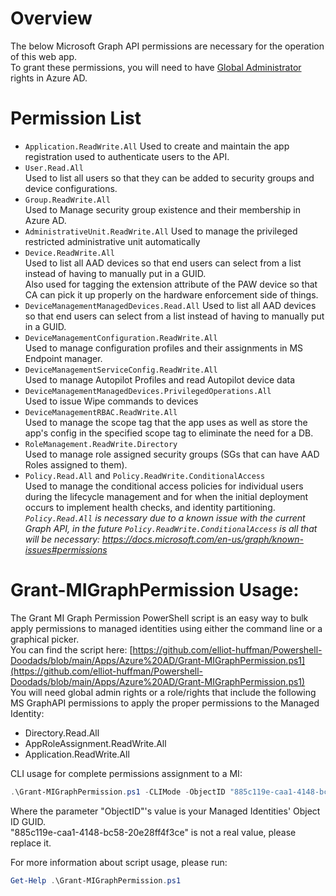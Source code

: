 # Overview

The below Microsoft Graph API permissions are necessary for the operation of this web app.   
To grant these permissions, you will need to have [Global Administrator](https://docs.microsoft.com/en-us/azure/active-directory/roles/permissions-reference#groups-administrator) rights in Azure AD.      

# Permission List

- `Application.ReadWrite.All`
   Used to create and maintain the app registration used to authenticate users to the API.
- `User.Read.All`   
   Used to list all users so that they can be added to security groups and device configurations.
- `Group.ReadWrite.All`   
   Used to Manage security group existence and their membership in Azure AD.
-  `AdministrativeUnit.ReadWrite.All`
   Used to manage the privileged restricted administrative unit automatically
- `Device.ReadWrite.All`  
   Used to list all AAD devices so that end users can select from a list instead of having to manually put in a GUID.   
   Also used for tagging the extension attribute of the PAW device so that CA can pick it up properly on the hardware enforcement side of things.
- `DeviceManagementManagedDevices.Read.All`
   Used to list all AAD devices so that end users can select from a list instead of having to manually put in a GUID.
- `DeviceManagementConfiguration.ReadWrite.All`   
   Used to manage configuration profiles and their assignments in MS Endpoint manager.   
- `DeviceManagementServiceConfig.ReadWrite.All`   
   Used to manage Autopilot Profiles and read Autopilot device data
- `DeviceManagementManagedDevices.PrivilegedOperations.All`   
   Used to issue Wipe commands to devices
- `DeviceManagementRBAC.ReadWrite.All`   
   Used to manage the scope tag that the app uses as well as store the app's config in the specified scope tag to eliminate the need for a DB.
- `RoleManagement.ReadWrite.Directory`   
   Used to manage role assigned security groups (SGs that can have AAD Roles assigned to them).
- `Policy.Read.All` and `Policy.ReadWrite.ConditionalAccess`   
   Used to manage the conditional access policies for individual users during the lifecycle management and for when the initial deployment occurs to implement health checks, and identity partitioning.   
_`Policy.Read.All` is necessary due to a known issue with the current Graph API, in the future `Policy.ReadWrite.ConditionalAccess` is all that will be necessary: https://docs.microsoft.com/en-us/graph/known-issues#permissions_

# Grant-MIGraphPermission Usage:
The Grant MI Graph Permission PowerShell script is an easy way to bulk apply permissions to managed identities using either the command line or a graphical picker.   
You can find the script here: [https://github.com/elliot-huffman/Powershell-Doodads/blob/main/Apps/Azure%20AD/Grant-MIGraphPermission.ps1](https://github.com/elliot-huffman/Powershell-Doodads/blob/main/Apps/Azure%20AD/Grant-MIGraphPermission.ps1)   
You will need global admin rights or a role/rights that include the following MS GraphAPI permissions to apply the proper permissions to the Managed Identity:
- Directory.Read.All
- AppRoleAssignment.ReadWrite.All
- Application.ReadWrite.All

CLI usage for complete permissions assignment to a MI:
```PowerShell
.\Grant-MIGraphPermission.ps1 -CLIMode -ObjectID "885c119e-caa1-4148-bc58-20e28ff4f3ce" -PermissionName "Application.ReadWrite.All", "User.Read.All","Group.ReadWrite.All", "AdministrativeUnit.ReadWrite.All", "Device.ReadWrite.All", "DeviceManagementManagedDevices.Read.All","DeviceManagementConfiguration.ReadWrite.All","DeviceManagementServiceConfig.ReadWrite.All", "DeviceManagementManagedDevices.PrivilegedOperations.All", "DeviceManagementRBAC.ReadWrite.All", "RoleManagement.ReadWrite.Directory", "Policy.Read.All", "Policy.ReadWrite.ConditionalAccess"
```
Where the parameter "ObjectID"'s value is your Managed Identities' Object ID GUID.   
"885c119e-caa1-4148-bc58-20e28ff4f3ce" is not a real value, please replace it.

For more information about script usage, please run:
```PowerShell
Get-Help .\Grant-MIGraphPermission.ps1
```
